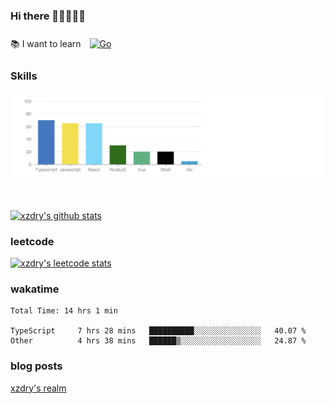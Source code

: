 ### Hi there 👋👋👋👋👋

 :books: I want to learn <a href="https://go.dev/" target="_blank"><img style="margin: 10px" src="https://profilinator.rishav.dev/skills-assets/go-original.svg" alt="Go" height="50" /></a>  

### Skills
![](img/2022-09-05-22-04-20.png)

<br />

[![xzdry's github stats](https://github-readme-stats.vercel.app/api?username=xzdry&count_private=true&show_icons=true&theme=vue)](https://github.com/xzdry)

### leetcode
[![xzdry's leetcode stats](https://leetcard.jacoblin.cool/xzdry-2?theme=light&font=Anek%20Kannada&site=cn)](https://leetcode.cn/u/xzdry-2/)

### wakatime
<!--START_SECTION:waka-->

```text
Total Time: 14 hrs 1 min

TypeScript     7 hrs 28 mins   ██████████░░░░░░░░░░░░░░░   40.07 %
Other          4 hrs 38 mins   ██████▒░░░░░░░░░░░░░░░░░░   24.87 %
```

<!--END_SECTION:waka-->

### blog posts
[xzdry's realm](https://www.justdry.net/)
